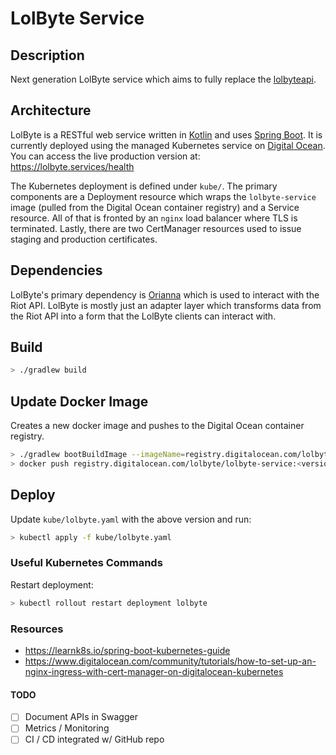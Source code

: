 # LolByte Service

## Description

Next generation LolByte service which aims to fully replace the [lolbyteapi](https://github.com/ACSchott526/lolbyteapi).

## Architecture

LolByte is a RESTful web service written in [Kotlin](https://kotlinlang.org/) and uses [Spring Boot](https://spring.io/projects/spring-boot). It is currently deployed using the managed Kubernetes service on [Digital Ocean](https://www.digitalocean.com/products/kubernetes/). You can access the live production version at: https://lolbyte.services/health

The Kubernetes deployment is defined under `kube/`. The primary components are a Deployment resource which wraps the `lolbyte-service` image (pulled from the Digital Ocean container registry) and a Service resource. All of that is fronted by an `nginx` load balancer where TLS is terminated. Lastly, there are two CertManager resources used to issue staging and production certificates.

## Dependencies

LolByte's primary dependency is [Orianna](https://github.com/meraki-analytics/orianna) which is used to interact with the Riot API. LolByte is mostly just an adapter layer which transforms data from the Riot API into a form that the LolByte clients can interact with.

## Build

```bash
> ./gradlew build
```

## Update Docker Image

Creates a new docker image and pushes to the Digital Ocean container registry.

```bash
> ./gradlew bootBuildImage --imageName=registry.digitalocean.com/lolbyte/lolbyte-service:<version>
> docker push registry.digitalocean.com/lolbyte/lolbyte-service:<version>
```

## Deploy

Update `kube/lolbyte.yaml` with the above version and run:

```bash
> kubectl apply -f kube/lolbyte.yaml
```

### Useful Kubernetes Commands

Restart deployment:

```bash
> kubectl rollout restart deployment lolbyte
```

### Resources

- https://learnk8s.io/spring-boot-kubernetes-guide
- https://www.digitalocean.com/community/tutorials/how-to-set-up-an-nginx-ingress-with-cert-manager-on-digitalocean-kubernetes

#### TODO

- [ ] Document APIs in Swagger
- [ ] Metrics / Monitoring
- [ ] CI / CD integrated w/ GitHub repo